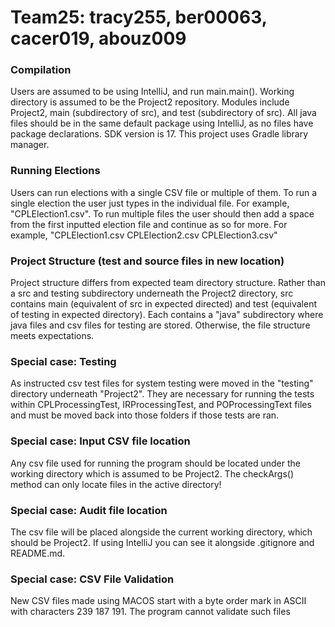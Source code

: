 # Team25: tracy255, ber00063, cacer019, abouz009

### Compilation
Users are assumed to be using IntelliJ, and run main.main().
Working directory is assumed to be the Project2 repository.
Modules include Project2, main (subdirectory of src), and test (subdirectory of src).
All java files should be in the same default package using IntelliJ, as no files 
have package declarations.
SDK version is 17.
This project uses Gradle library manager.

### Running Elections
Users can run elections with a single CSV file or multiple of them. 
To run a single election the user just types in the individual file. For example, "CPLElection1.csv".
To run multiple files the user should then add a space from the first inputted election file and continue as so for more. 
For example, "CPLElection1.csv CPLElection2.csv CPLElection3.csv"

### Project Structure (test and source files in new location)
Project structure differs from expected team directory structure. Rather than a src
and testing subdirectory underneath the Project2 directory, src contains main
(equivalent of src in expected directed) and test (equivalent of testing in expected
directory). Each contains a "java" subdirectory where java files and csv files for
testing are stored. Otherwise, the file structure meets expectations.

### Special case: Testing
As instructed csv test files for system testing were moved in the "testing" directory
underneath "Project2". They are necessary for running the tests within CPLProcessingTest, 
IRProcessingTest, and POProcessingText files and must be moved back into those folders if those tests are ran.

### Special case: Input CSV file location
Any csv file used for running the program should be located under the working directory
which is assumed to be Project2. The checkArgs() method can only locate files in the active
directory!

### Special case: Audit file location
The csv file will be placed alongside the current working directory, which should be 
Project2. If using IntelliJ you can see it alongside .gitignore and README.md.

### Special case: CSV File Validation
New CSV files made using MACOS start with a byte order mark in ASCII with characters
239 187 191. The program cannot validate such files
